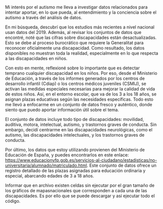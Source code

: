 Mi interés por el autismo me lleva a investigar datos relacionados para intentar aportar, en lo que pueda, al entendimiento y la conciencia sobre el autismo a través del análisis de datos.

En mi búsqueda, descubrí que los estudios más recientes a nivel nacional usan datos del 2019. Además, al revisar los conjuntos de datos que encontré, noté que las cifras sobre discapacidades están desactualizadas. Esto se debe al proceso burocrático que requiere la Generalitat para reconocer oficialmente una discapacidad. Como resultado, los datos disponibles no muestran toda la realidad, especialmente en lo que respecta a las discapacidades en niños.

Con esto en mente, reflexioné sobre lo importante que es detectar temprano cualquier discapacidad en los niños. Por eso, desde el Ministerio de Educación, a través de los informes generados por los centros de desarrollo infantil (Cdiap) o los centros médicos juveniles (CSMIJ), se activan las medidas especiales necesarias para mejorar la calidad de vida de estos niños. Así, en el entorno escolar, que va de los 3 a los 18 años, se asignan plazas educativas según las necesidades específicas. Todo esto me llevó a enfocarme en un conjunto de datos fresco y auténtico, donde siento que puedo aportar información útil sobre el tema.

El conjunto de datos incluye todo tipo de discapacidades: movilidad, auditiva, motora, intelectual, autismo, y trastornos graves de conducta. Sin embargo, decidí centrarme en las discapacidades neurológicas, como el autismo, las discapacidades intelectuales, y los trastornos graves de conducta.

Por último, los datos que estoy utilizando provienen del Ministerio de Educación de España, y puedes encontrarlos en este enlace: https://www.educacionyfp.gob.es/servicios-al-ciudadano/estadisticas/no-universitaria/alumnado/matriculado.html. Este conjunto de datos ofrece un registro detallado de las plazas asignadas para educación ordinaria y especial, abarcando edades de 3 a 18 años.

Informar que en archivo existen celdas sin ejecutar por el gran tamaño de los gráficos de mapasnacionales que corresponden a cada una de las discapacidades. Es por ello que se puede descargar y así ejecutar todo el código. 
